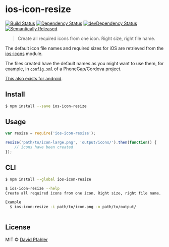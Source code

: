 # ios-icon-resize 
[![Build Status](https://travis-ci.org/excellenteasy/ios-icon-resize.svg?branch=master)](https://travis-ci.org/excellenteasy/ios-icon-resize)
[![Dependency Status](https://david-dm.org/excellenteasy/ios-icon-resize.svg)](https://david-dm.org/excellenteasy/ios-icon-resize)
[![devDependency Status](https://david-dm.org/excellenteasy/ios-icon-resize/dev-status.svg)](https://david-dm.org/excellenteasy/ios-icon-resize#info=devDependencies)
[![Semantically Released](https://img.shields.io/badge/versioning-semantically%20released-brightgreen.svg)](https://github.com/boennemann/semantic-release)

> Create all required icons from one icon. Right size, right file name.

The default icon file names and required sizes for iOS are retrieved from the [ios-icons](http://github.com/excellenteasy/ios-icons) module. 

The files created have the default names as you might want to use them, for example, in [`config.xml`](http://docs.phonegap.com/en/3.5.0/config_ref_images.md.html) of a PhoneGap/Cordova project.

[This also exists for android](https://github.com/excellenteasy/android-icon-resize).

## Install

```sh
$ npm install --save ios-icon-resize
```


## Usage

```js
var resize = require('ios-icon-resize');

resize('path/to/icon-large.png', 'output/icons/').then(function() {
	// icons have been created
});

```


## CLI

```sh
$ npm install --global ios-icon-resize
```

```sh
$ ios-icon-resize --help
Create all required icons from one icon. Right size, right file name.

Example
  $ ios-icon-resize -i path/to/icon.png -o path/to/output/
	
```


## License
MIT © [David Pfahler](http://excellenteasy.com)
